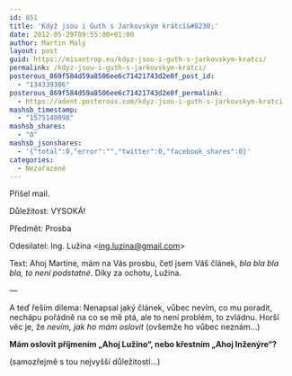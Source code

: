 ```yaml
---
id: 851
title: 'Když jsou i Guth s Jarkovským krátcí&#8230;'
date: 2012-05-29T09:55:00+01:00
author: Martin Malý
layout: post
guid: https://misantrop.eu/kdyz-jsou-i-guth-s-jarkovskym-kratci/
permalink: /kdyz-jsou-i-guth-s-jarkovskym-kratci/
posterous_869f584d59a8506ee6c71421743d2e0f_post_id:
  - "134339306"
posterous_869f584d59a8506ee6c71421743d2e0f_permalink:
  - https://adent.posterous.com/kdyz-jsou-i-guth-s-jarkovskym-kratci
mashsb_timestamp:
  - "1575140098"
mashsb_shares:
  - "0"
mashsb_jsonshares:
  - '{"total":0,"error":"","twitter":0,"facebook_shares":0}'
categories:
  - Nezařazené
---
```

Při&scaron;el mail.

Důležitost: VYSOK&Aacute;!

Předmět: Prosba

Odesilatel: Ing. Lužina <<ing.luzina@gmail.com>>

Text: Ahoj Martine, m&aacute;m na V&aacute;s prosbu, četl jsem V&aacute;&scaron; čl&aacute;nek, _bla bla bla bla, to nen&iacute; podstatn&eacute;_. D&iacute;ky za ochotu, Lužina.

&#8212;

A teď ře&scaron;&iacute;m dilema: Nenapsal jak&yacute; čl&aacute;nek, vůbec nev&iacute;m, co mu poradit, nech&aacute;pu poř&aacute;dně na co se mě pt&aacute;, ale to nen&iacute; probl&eacute;m, to zvl&aacute;dnu. Hor&scaron;&iacute; věc je, že _nev&iacute;m, jak ho m&aacute;m oslovit_ (ov&scaron;emže ho vůbec nezn&aacute;m&#8230;)

**M&aacute;m oslovit př&iacute;jmen&iacute;m &#8222;Ahoj Lužino&#8220;, nebo křestn&iacute;m &#8222;Ahoj Inžen&yacute;re&#8220;?**

(samozřejmě s tou nejvy&scaron;&scaron;&iacute; důležitost&iacute;&#8230;)